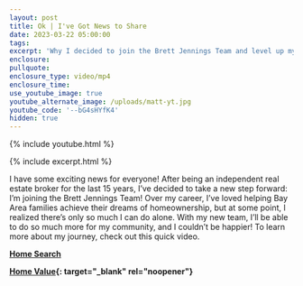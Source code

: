 ```yaml
---
layout: post
title: Ok | I've Got News to Share
date: 2023-03-22 05:00:00
tags:
excerpt: 'Why I decided to join the Brett Jennings Team and level up my career. '
enclosure:
pullquote:
enclosure_type: video/mp4
enclosure_time:
use_youtube_image: true
youtube_alternate_image: /uploads/matt-yt.jpg
youtube_code: '--bG4sHYfK4'
hidden: true
---
```

{% include youtube.html %}

{% include excerpt.html %}

I have some exciting news for everyone! After being an independent real estate broker for the last 15 years, I’ve decided to take a new step forward: I’m joining the Brett Jennings Team! Over my career, I’ve loved helping Bay Area families achieve their dreams of homeownership, but at some point, I realized there’s only so much I can do alone. With my new team, I’ll be able to do so much more for my community, and I couldn’t be happier! To learn more about my journey, check out this quick video.

[**Home Search**](https://bayareahomesearch.com/)

**[Home Value](https://bayareahomesearch.com/home-valuation/){: target="_blank" rel="noopener"}**<br>​​